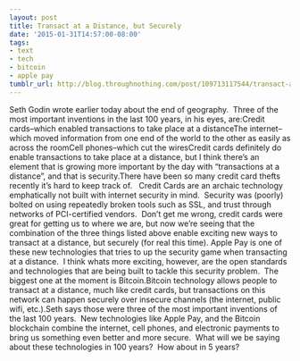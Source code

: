 ```yaml
---
layout: post
title: Transact at a Distance, but Securely
date: '2015-01-31T14:57:00-08:00'
tags:
- text
- tech
- bitcoin
- apple pay
tumblr_url: http://blog.throughnothing.com/post/109713117544/transact-at-a-distance-but-securely
---
```

Seth Godin wrote earlier today about the end of geography.  Three of the most important inventions in the last 100 years, in his eyes, are:Credit cards–which enabled transactions to take place at a distanceThe internet–which moved information from one end of the world to the other as easily as across the roomCell phones–which cut the wiresCredit cards definitely do enable transactions to take place at a distance, but I think there’s an element that is growing more important by the day with “transactions at a distance”, and that is security.There have been so many credit card thefts recently it’s hard to keep track of.   Credit Cards are an archaic technology emphatically not built with internet security in mind.  Security was (poorly) bolted on using repeatedly broken tools such as SSL, and trust through networks of PCI-certified vendors.  Don’t get me wrong, credit cards were great for getting us to where we are, but now we’re seeing that the combination of the three things listed above enable exciting new ways to transact at a distance, but securely (for real this time). Apple Pay is one of these new technologies that tries to up the security game when transacting at a distance.  I think whats more exciting, however, are the open standards and technologies that are being built to tackle this security problem.  The biggest one at the moment is Bitcoin.Bitcoin technology allows people to transact at a distance, much like credit cards, but transactions on this network can happen securely over insecure channels (the internet, public wifi, etc.).Seth says those were three of the most important inventions of the last 100 years.  New technologies like Apple Pay, and the Bitcoin blockchain combine the internet, cell phones, and electronic payments to bring us something even better and more secure.  What will we be saying about these technologies in 100 years?  How about in 5 years?
